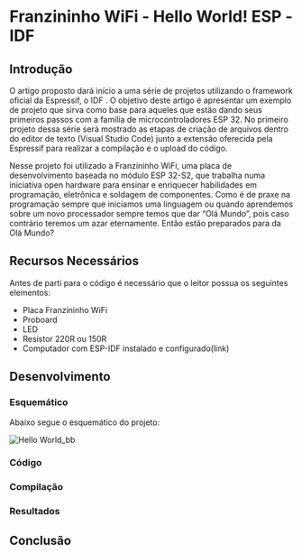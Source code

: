 # Franzininho WiFi - Hello World! ESP -IDF


## Introdução
O artigo proposto dará início a uma série de projetos utilizando o framework oficial da Espressif, o IDF . O objetivo deste artigo é apresentar um exemplo de projeto que sirva como base  para aqueles que estão dando seus primeiros passos com a família de microcontroladores  ESP 32. No  primeiro projeto dessa série será mostrado as etapas de criação de arquivos dentro do editor de texto (Visual Studio Code) junto a extensão oferecida pela Espressif para realizar a compilação e o upload do código. 
 
Nesse projeto foi utilizado a Franzininho WiFi, uma placa de desenvolvimento baseada no módulo ESP 32-S2, que trabalha numa iniciativa open hardware para ensinar e enriquecer habilidades em programação, eletrônica e soldagem de componentes. Como é de praxe na programação sempre que iniciamos uma linguagem ou quando aprendemos sobre um novo processador sempre temos que dar “Olá Mundo”, pois caso contrário teremos um azar eternamente. Então estão preparados para da Olá Mundo?


## Recursos Necessários
Antes de parti para o código é necessário que o leitor possua os seguintes elementos: 
- Placa Franzininho WiFi
- Proboard
- LED
- Resistor 220R ou 150R
- Computador com ESP-IDF instalado e configurado(link)


## Desenvolvimento 


### Esquemático 
Abaixo segue o esquemático do projeto: 

![Hello World_bb](https://user-images.githubusercontent.com/41307385/116583560-dd17ba00-a8ec-11eb-9afb-08adcfd6684d.jpg)

### Código


### Compilação


### Resultados


## Conclusão
